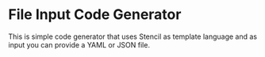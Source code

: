 # File Input Code Generator

This is simple code generator that uses Stencil as template language and as input you can provide a YAML or JSON file.
